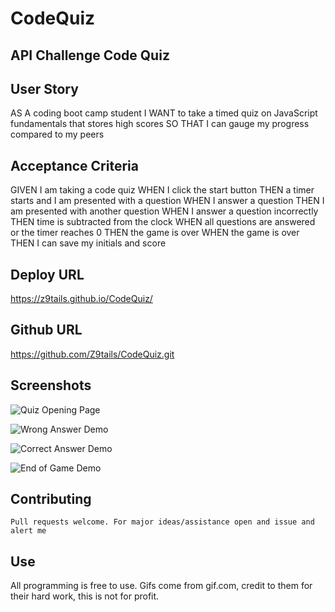 # CodeQuiz

## API Challenge Code Quiz

## User Story 

AS A coding boot camp student
I WANT to take a timed quiz on JavaScript fundamentals that stores high scores
SO THAT I can gauge my progress compared to my peers

## Acceptance Criteria

GIVEN I am taking a code quiz
WHEN I click the start button
THEN a timer starts and I am presented with a question
WHEN I answer a question
THEN I am presented with another question
WHEN I answer a question incorrectly
THEN time is subtracted from the clock
WHEN all questions are answered or the timer reaches 0
THEN the game is over
WHEN the game is over
THEN I can save my initials and score

## Deploy URL

https://z9tails.github.io/CodeQuiz/

## Github URL

https://github.com/Z9tails/CodeQuiz.git

## Screenshots

![Quiz Opening Page](https://user-images.githubusercontent.com/100103488/163752769-72c407bb-fe86-4049-b7a2-a86dd55b703f.png)

![Wrong Answer Demo](https://user-images.githubusercontent.com/100103488/163752775-57aab439-7b7b-4328-8248-906091518e1f.png)

![Correct Answer Demo](https://user-images.githubusercontent.com/100103488/163752781-8715de14-e10e-4d6e-b4fa-e847e13e0cb0.png)

![End of Game Demo](https://user-images.githubusercontent.com/100103488/163752789-6ab36923-f7da-4e29-b656-8b21a4fca10a.png)

## Contributing
    Pull requests welcome. For major ideas/assistance open and issue and alert me



## Use

All programming is free to use. Gifs come from gif.com, credit to them for their hard work, this is not for profit. 